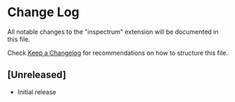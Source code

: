 # Change Log

All notable changes to the "inspectrum" extension will be documented in this file.

Check [Keep a Changelog](http://keepachangelog.com/) for recommendations on how to structure this file.

## [Unreleased]

- Initial release